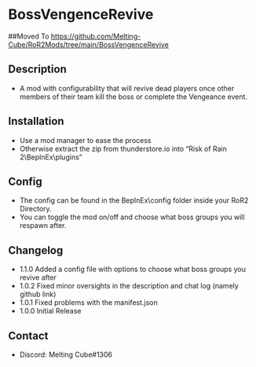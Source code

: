 # BossVengenceRevive

##Moved To https://github.com/Melting-Cube/RoR2Mods/tree/main/BossVengenceRevive

## Description 
- A mod with configurability that will revive dead players once other members of their team kill the boss or complete the Vengeance event.

## Installation
- Use a mod manager to ease the process
- Otherwise extract the zip from thunderstore.io into “Risk of Rain 2\BepInEx\plugins”

## Config
 - The config can be found in the BepInEx\config folder inside your RoR2 Directory.
 - You can toggle the mod on/off and choose what boss groups you will respawn after.

## Changelog
- 1.1.0 Added a config file with options to choose what boss groups you revive after
- 1.0.2 Fixed minor oversights in the description and chat log (namely github link)
- 1.0.1 Fixed problems with the manifest.json
- 1.0.0 Initial Release

## Contact
- Discord: Melting Cube#1306
<!--stackedit_data:
eyJoaXN0b3J5IjpbMTczNDcyMjgwNSwzNzAxNzM5OTAsLTc0Mj
I5MDUxMF19
-->
